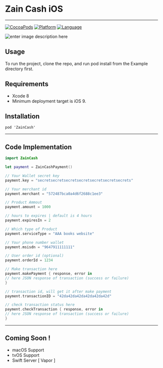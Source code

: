 Zain Cash iOS
===================
----------
[![CocoaPods](https://img.shields.io/badge/Pod-1.0.4-0F81C1.svg)]() [![Platform](https://img.shields.io/badge/Platform-iOS-989898.svg)]() [![Language](https://img.shields.io/badge/Language-Swift%203.0-orange.svg)]()

![enter image description here](http://i.imgur.com/YB9jgDo.jpg)

Usage
-------------
To run the project, clone the repo, and run pod install from the Example directory first.

Requirements
-----------
- Xcode 8
- Minimum deployment target is iOS 9.

Installation
-----------

```
pod 'ZainCash'
```
----------


Code Implementation
-------------------

```swift
import ZainCash
```
```swift
let payment = ZainCashPayment()

// Your Wallet secret key
payment.key = "secretsecretsecretsecretsecretsecretsecrets"

// Your merchant id
payment.merchant = "572487bca0a4d6f2688c1ee3"

// Product Ammout
payment.amount = 1000

// hours to expires | default is 4 hours
payment.expiresIn = 2

// Which type of Product
payment.serviceType = "AAA books website"

// Your phone number wallet
payment.msisdn = "9647911111111"

// User order id (optional)
payment.orderId = 1234

// Make transaction here
payment.makePayment { response, error in
// here JSON response of transaction (success or failure)
}

// transaction id, will get it after make payment
payment.transactionID = "42da42da42da42da42da42d"

// check transaction status here
payment.checkTransaction { response, error in
// here JSON response of transaction (success or failure)
}

```

----------

Coming Soon !
-------------------
- macOS Support
- tvOS Support
- Swift Server [ Vapor ]

